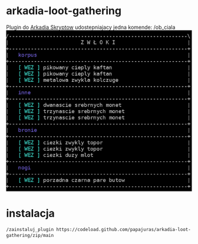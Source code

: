 # arkadia-loot-gathering

Plugin do [Arkadia Skryptow](https://github.com/tjurczyk/arkadia) udostepniajacy jedna komende: /ob_ciala
![img_1.png](img_1.png)
# instalacja

```
/zainstaluj_plugin https://codeload.github.com/papajuras/arkadia-loot-gathering/zip/main
```